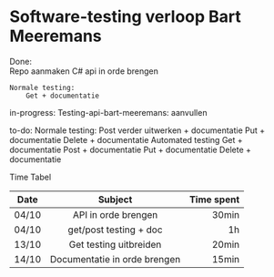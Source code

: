 # Software-testing verloop Bart Meeremans 


Done:	
	Repo aanmaken 
	C# api  in orde brengen

	Normale testing: 
        Get + documentatie 

in-progress:
	Testing-api-bart-meeremans: aanvullen

to-do:
	Normale testing: 
        Post verder uitwerken + documentatie
        Put + documentatie
        Delete + documentatie
    Automated testing
        Get + documentatie
        Post + documentatie
        Put + documentatie
        Delete + documentatie
    


Time Tabel

| Date          | Subject       | Time spent  |
| ------------- |:-------------:| -----------:|
| 04/10         | API in orde brengen | 30min       |
| 04/10     | get/post testing + doc      |   1h       |
| 13/10 | Get testing uitbreiden      |    20min       |
| 14/10 | Documentatie in orde brengen      |    15min       |
